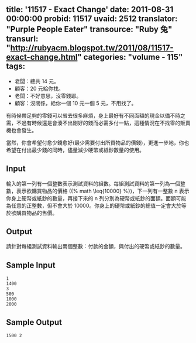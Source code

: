 title: '11517 - Exact Change'
date: 2011-08-31 00:00:00
probid: 11517
uvaid: 2512
translator: "Purple People Eater"
transource: "Ruby 兔"
transurl: "http://rubyacm.blogspot.tw/2011/08/11517-exact-change.html"
categories: "volume - 115"
tags:
---

- 老闆：總共 14 元。
- 顧客：20 元給你找。
- 老闆：不好意思，沒零錢耶。
- 顧客：沒關係，給你一個 10 元一個 5 元，不用找了。

有時候帶足夠的零錢可以省去很多麻煩，身上最好有不同面額的現金以備不時之需，不過有時候還是會湊不出剛好的錢而必需多付一點，這種情況在不找零的販賣機也會發生。

當然，你會希望付愈少錢愈好(最少需要付出所買物品的價錢)，更進一步地，你也希望在付出最少錢的同時，儘量減少硬幣或紙鈔數量的使用。

## Input ##

輸入的第一列有一個整數表示測試資料的組數。每組測試資料的第一列為一個整數，表示欲購買物品的價格 ({% math \leq{10000} %})，下一列有一整數 n 表示你身上硬幣或紙鈔的數量，再接下來的 n 列分別為硬幣或紙鈔的面額。面額可能為任意的正整數，但不會大於 10000。你身上的硬幣或紙鈔的總值一定會大於等於欲購買物品的售價。

## Output ##

請針對每組測試資料輸出兩個整數：付款的金額，與付出的硬幣或紙鈔的數量。

## Sample Input ##

	1
	1400
	3
	500
	1000
	2000

## Sample Output ##

	1500 2